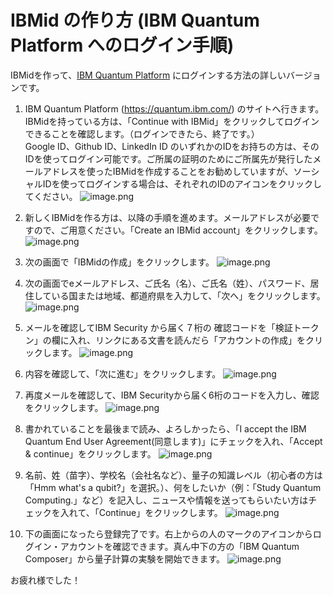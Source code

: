 # IBMid の作り方 (IBM Quantum Platform へのログイン手順)

IBMidを作って、[IBM Quantum Platform](https://quantum.ibm.com) にログインする方法の詳しいバージョンです。

1) IBM Quantum Platform (https://quantum.ibm.com/) のサイトへ行きます。
IBMidを持っている方は、「Continue with IBMid」をクリックしてログインできることを確認します。（ログインできたら、終了です。）</br>
Google ID、Github ID、LinkedIn ID のいずれかのIDをお持ちの方は、そのIDを使ってログイン可能です。ご所属の証明のためにご所属先が発行したメールアドレスを使ったIBMidを作成することをお勧めしていますが、ソーシャルIDを使ってログインする場合は、それぞれのIDのアイコンをクリックしてください。
![image.png](https://qiita-image-store.s3.ap-northeast-1.amazonaws.com/0/151117/bf4eb377-cdc9-f3de-eb34-b0df1251d1f4.png)


2) 新しくIBMidを作る方は、以降の手順を進めます。メールアドレスが必要ですので、ご用意ください。「Create an IBMid account」をクリックします。
![image.png](https://qiita-image-store.s3.ap-northeast-1.amazonaws.com/0/151117/61c2c446-8510-a2e2-e01f-511b061d815f.png)


3) 次の画面で「IBMidの作成」をクリックします。
![image.png](https://qiita-image-store.s3.ap-northeast-1.amazonaws.com/0/151117/91cbe033-0cda-b28f-f597-91f82269c1d5.png)


4) 次の画面でeメールアドレス、ご氏名（名）、ご氏名（姓）、パスワード、居住している国または地域、都道府県を入力して、「次へ」をクリックします。
![image.png](https://qiita-image-store.s3.ap-northeast-1.amazonaws.com/0/151117/5b5de245-f957-ce0f-bc66-62d7ee98e6f5.png)


5) メールを確認してIBM Security から届く７桁の 確認コードを「検証トークン」の欄に入れ、リンクにある文書を読んだら「アカウントの作成」をクリックします。
![image.png](https://qiita-image-store.s3.ap-northeast-1.amazonaws.com/0/151117/b1c73744-cb97-8700-ff06-bcfe18e0c0f2.png)

6) 内容を確認して、「次に進む」をクリックします。
![image.png](https://qiita-image-store.s3.ap-northeast-1.amazonaws.com/0/151117/90dd7925-058e-4306-2030-60fcef225f08.png)

7) 再度メールを確認して、IBM Securityから届く6桁のコードを入力し、確認をクリックします。
![image.png](https://qiita-image-store.s3.ap-northeast-1.amazonaws.com/0/151117/47c84d8f-3e1e-ee1a-3696-e9243ffb62a9.png)


8) 書かれていることを最後まで読み、よろしかったら、「I accept the IBM Quantum End User Agreement(同意します)」にチェックを入れ、「Accept & continue」をクリックします。
![image.png](https://qiita-image-store.s3.ap-northeast-1.amazonaws.com/0/151117/b62f833a-f9c9-75aa-315c-37d7f64e3663.png)

9) 名前、姓（苗字）、学校名（会社名など）、量子の知識レベル（初心者の方は「Hmm what's a qubit?」を選択。）、何をしたいか（例：「Study Quantum Computing.」など）を記入し、ニュースや情報を送ってもらいたい方はチェックを入れて、「Continue」をクリックします。
![image.png](https://qiita-image-store.s3.ap-northeast-1.amazonaws.com/0/151117/83d8298f-2d45-92e9-588e-af1f6649b20a.png)


10) 下の画面になったら登録完了です。右上からの人のマークのアイコンからログイン・アカウントを確認できます。真ん中下の方の「IBM Quantum Composer」から量子計算の実験を開始できます。
![image.png](https://qiita-image-store.s3.ap-northeast-1.amazonaws.com/0/151117/56c6dd37-c094-9c82-8e48-719e0b4ba9a0.png)

お疲れ様でした！




